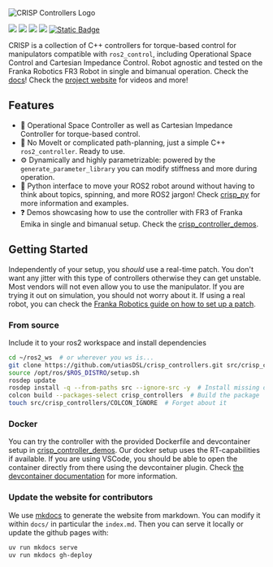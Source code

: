 <img src="media/crisp_logo.png" alt="CRISP Controllers Logo"/>

<a href="https://github.com/utiasDSL/crisp_controllers/actions/workflows/humble_ros2_ci.yml"><img src="https://github.com/utiasDSL/crisp_controllers/actions/workflows/humble_ros2_ci.yml/badge.svg"/></a>
<a href="https://github.com/utiasDSL/crisp_controllers/actions/workflows/jazzy_ros2_ci.yml"><img src="https://github.com/utiasDSL/crisp_controllers/actions/workflows/jazzy_ros2_ci.yml/badge.svg"/></a>
<a href="https://github.com/utiasDSL/crisp_controllers/actions/workflows/kilted_ros2_ci.yml"><img src="https://github.com/utiasDSL/crisp_controllers/actions/workflows/kilted_ros2_ci.yml/badge.svg"/></a>
<a href="https://github.com/utiasDSL/crisp_controllers/actions/workflows/rolling_ros2_ci.yml"><img src="https://github.com/utiasDSL/crisp_controllers/actions/workflows/rolling_ros2_ci.yml/badge.svg"/></a>
<a href="https://danielsanjosepro.github.io/crisp_controllers/"><img alt="Static Badge" src="https://img.shields.io/badge/docs-passing-blue?style=flat&link=https%3A%2F%2Fdanielsanjosepro.github.io%2Fcrisp_controllers%2F"></a>

CRISP is a collection of C++ controllers for torque-based control for manipulators compatible with `ros2_control`, including Operational Space Control and Cartesian Impedance Control. Robot agnostic and tested on the Franka Robotics FR3 Robot in single and bimanual operation. Check the [docs](https://danielsanjosepro.github.io/crisp_controllers/)!
Check the [project website](utiasDSL.github.io/crisp_controllers) for videos and more! 

## Features

- 🤖 Operational Space Controller as well as Cartesian Impedance Controller for torque-based control.  
- 🚫 No MoveIt or complicated path-planning, just a simple C++ `ros2_controller`. Ready to use.  
- ⚙️ Dynamically and highly parametrizable: powered by the `generate_parameter_library` you can modify stiffness and more during operation.  
- 🐍 Python interface to move your ROS2 robot around without having to think about topics, spinning, and more ROS2 jargon! Check [crisp_py](https://github.com/utiasDSL/crisp_py) for more information and examples.
- ❓ Demos showcasing how to use the controller with FR3 of Franka Emika in single and bimanual setup. Check the [crisp_controller_demos](https://github.com/utiasDSL/crisp_controllers_demos).

## Getting Started

Independently of your setup, you *should* use a real-time patch. You don't want any jitter with this type of controllers otherwise they can get unstable. Most vendors will not even allow you to use the manipulator.
If you are trying it out on simulation, you should not worry about it. If using a real robot, you can check the [Franka Robotics guide on how to set up a patch](https://frankaemika.github.io/docs/installation_linux.html#setting-up-the-real-time-kernel). 

### From source

Include it to your ros2 workspace and install dependencies
```bash
cd ~/ros2_ws  # or wherever you ws is...
git clone https://github.com/utiasDSL/crisp_controllers.git src/crisp_controllers
source /opt/ros/$ROS_DISTRO/setup.sh
rosdep update
rosdep install -q --from-paths src --ignore-src -y  # Install missing dependencies
colcon build --packages-select crisp_controllers  # Build the package
touch src/crisp_controllers/COLCON_IGNORE  # Forget about it
```

### Docker
You can try the controller with the provided Dockerfile and devcontainer setup in [crisp_controller_demos](https://github.com/utiasDSL/crisp_controllers_demos). Our docker setup uses the RT-capabilities if available. If you are using VSCode, you should be able
to open the container directly from there using the devcontainer plugin. Check [the devcontainer documentation](https://code.visualstudio.com/docs/devcontainers/containers) for more information.

### Update the website for contributors

We use [mkdocs](https://www.mkdocs.org/) to generate the website from markdown. You can modify it within `docs/` in particular the `index.md`.
Then you can serve it locally or update the github pages with:
```bash
uv run mkdocs serve
uv run mkdocs gh-deploy
```

